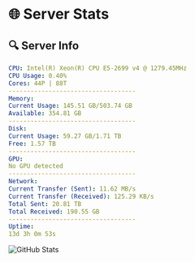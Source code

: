 # 🌐 Server Stats
## 🔍 Server Info
```yaml
CPU: Intel(R) Xeon(R) CPU E5-2699 v4 @ 1279.45MHz
CPU Usage: 0.40%
Cores: 44P | 88T
-----------------------------------
Memory:
Current Usage: 145.51 GB/503.74 GB
Available: 354.81 GB
-----------------------------------
Disk:
Current Usage: 59.27 GB/1.71 TB
Free: 1.57 TB
-----------------------------------
GPU:
No GPU detected
-----------------------------------
Network:
Current Transfer (Sent): 11.62 MB/s
Current Transfer (Received): 125.29 KB/s
Total Sent: 20.81 TB
Total Received: 190.55 GB
-----------------------------------
Uptime:
13d 3h 0m 53s
```
![GitHub Stats](https://img.shields.io/badge/Updated-2025-03-21_00:23:43-blue)